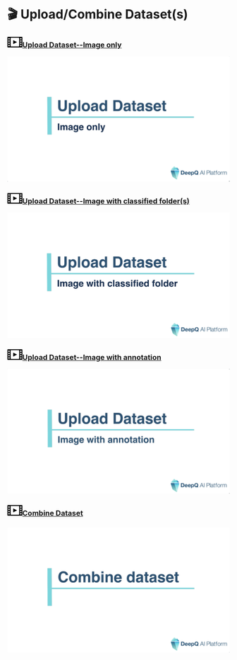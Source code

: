 # 🎬 Upload/Combine Dataset(s)

### <img width="34" src="../.gitbook/assets/video-icon-small.jpg" alt="" data-size="line">[Upload Dataset--Image only](https://youtu.be/ps0eOL4l_Ts)

![](../.gitbook/assets/TIMG-Upload-dataset-image-only.png)

### <img width="34" src="../.gitbook/assets/video-icon-small.jpg" alt="" data-size="line">[Upload Dataset--Image with classified folder(s)](https://youtu.be/rqdGvQwQOmw)

![](../.gitbook/assets/TIMG-Upload-dataset-image-with-classified-folder.png)

### <img width="34" src="../.gitbook/assets/video-icon-small.jpg" alt="" data-size="line">[Upload Dataset--Image with annotation](https://youtu.be/JDB0dv88yog)

![](../.gitbook/assets/TIMG-Upload-dataset-image-with-anno.png)

### <img width="34" src="../.gitbook/assets/video-icon-small.jpg" alt="" data-size="line">[Combine Dataset](https://youtu.be/ofYHSXtLeOA)

### ![](../.gitbook/assets/TIMG-combine-dataset.png)
